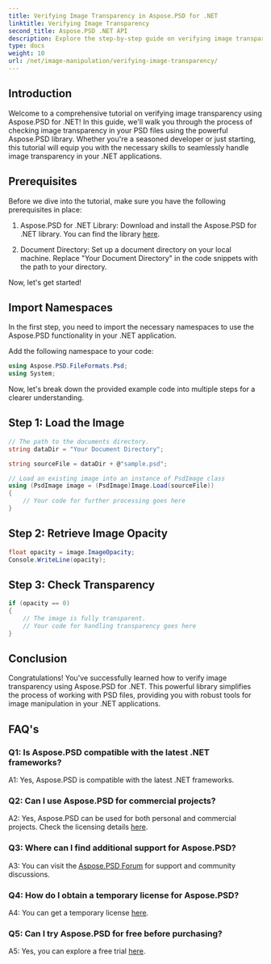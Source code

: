 ```yaml
---
title: Verifying Image Transparency in Aspose.PSD for .NET
linktitle: Verifying Image Transparency
second_title: Aspose.PSD .NET API
description: Explore the step-by-step guide on verifying image transparency in Aspose.PSD for .NET.
type: docs
weight: 10
url: /net/image-manipulation/verifying-image-transparency/
---
```

## Introduction

Welcome to a comprehensive tutorial on verifying image transparency using Aspose.PSD for .NET! In this guide, we'll walk you through the process of checking image transparency in your PSD files using the powerful Aspose.PSD library. Whether you're a seasoned developer or just starting, this tutorial will equip you with the necessary skills to seamlessly handle image transparency in your .NET applications.

## Prerequisites

Before we dive into the tutorial, make sure you have the following prerequisites in place:

1. Aspose.PSD for .NET Library: Download and install the Aspose.PSD for .NET library. You can find the library [here](https://releases.aspose.com/psd/net/).

2. Document Directory: Set up a document directory on your local machine. Replace "Your Document Directory" in the code snippets with the path to your directory.

Now, let's get started!

## Import Namespaces

In the first step, you need to import the necessary namespaces to use the Aspose.PSD functionality in your .NET application.

Add the following namespace to your code:

```csharp
using Aspose.PSD.FileFormats.Psd;
using System;
```

Now, let's break down the provided example code into multiple steps for a clearer understanding.

## Step 1: Load the Image

```csharp
// The path to the documents directory.
string dataDir = "Your Document Directory";

string sourceFile = dataDir + @"sample.psd";

// Load an existing image into an instance of PsdImage class
using (PsdImage image = (PsdImage)Image.Load(sourceFile))
{
    // Your code for further processing goes here
}
```

## Step 2: Retrieve Image Opacity

```csharp
float opacity = image.ImageOpacity;
Console.WriteLine(opacity);
```

## Step 3: Check Transparency

```csharp
if (opacity == 0)
{
    // The image is fully transparent.
    // Your code for handling transparency goes here
}
```

## Conclusion

Congratulations! You've successfully learned how to verify image transparency using Aspose.PSD for .NET. This powerful library simplifies the process of working with PSD files, providing you with robust tools for image manipulation in your .NET applications.

## FAQ's

### Q1: Is Aspose.PSD compatible with the latest .NET frameworks?

A1: Yes, Aspose.PSD is compatible with the latest .NET frameworks.

### Q2: Can I use Aspose.PSD for commercial projects?

A2: Yes, Aspose.PSD can be used for both personal and commercial projects. Check the licensing details [here](https://purchase.aspose.com/buy).

### Q3: Where can I find additional support for Aspose.PSD?

A3: You can visit the [Aspose.PSD Forum](https://forum.aspose.com/c/psd/34) for support and community discussions.

### Q4: How do I obtain a temporary license for Aspose.PSD?

A4: You can get a temporary license [here](https://purchase.aspose.com/temporary-license/).

### Q5: Can I try Aspose.PSD for free before purchasing?

A5: Yes, you can explore a free trial [here](https://releases.aspose.com/).
